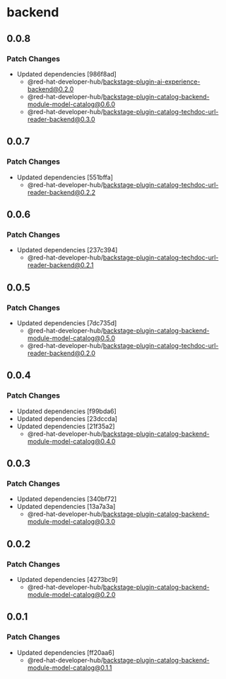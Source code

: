 # backend

## 0.0.8

### Patch Changes

- Updated dependencies [986f8ad]
  - @red-hat-developer-hub/backstage-plugin-ai-experience-backend@0.2.0
  - @red-hat-developer-hub/backstage-plugin-catalog-backend-module-model-catalog@0.6.0
  - @red-hat-developer-hub/backstage-plugin-catalog-techdoc-url-reader-backend@0.3.0

## 0.0.7

### Patch Changes

- Updated dependencies [551bffa]
  - @red-hat-developer-hub/backstage-plugin-catalog-techdoc-url-reader-backend@0.2.2

## 0.0.6

### Patch Changes

- Updated dependencies [237c394]
  - @red-hat-developer-hub/backstage-plugin-catalog-techdoc-url-reader-backend@0.2.1

## 0.0.5

### Patch Changes

- Updated dependencies [7dc735d]
  - @red-hat-developer-hub/backstage-plugin-catalog-backend-module-model-catalog@0.5.0
  - @red-hat-developer-hub/backstage-plugin-catalog-techdoc-url-reader-backend@0.2.0

## 0.0.4

### Patch Changes

- Updated dependencies [f99bda6]
- Updated dependencies [23dccda]
- Updated dependencies [21f35a2]
  - @red-hat-developer-hub/backstage-plugin-catalog-backend-module-model-catalog@0.4.0

## 0.0.3

### Patch Changes

- Updated dependencies [340bf72]
- Updated dependencies [13a7a3a]
  - @red-hat-developer-hub/backstage-plugin-catalog-backend-module-model-catalog@0.3.0

## 0.0.2

### Patch Changes

- Updated dependencies [4273bc9]
  - @red-hat-developer-hub/backstage-plugin-catalog-backend-module-model-catalog@0.2.0

## 0.0.1

### Patch Changes

- Updated dependencies [ff20aa6]
  - @red-hat-developer-hub/backstage-plugin-catalog-backend-module-model-catalog@0.1.1
